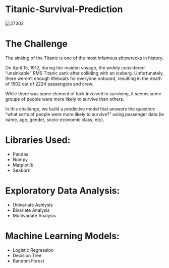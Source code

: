# Titanic-Survival-Prediction
![27302](https://user-images.githubusercontent.com/64386278/90981555-55b8c080-e57f-11ea-94e0-4480bb640823.jpg)


# The Challenge

The sinking of the Titanic is one of the most infamous shipwrecks in history.

On April 15, 1912, during her maiden voyage, the widely considered “unsinkable” RMS Titanic sank after colliding with an iceberg. Unfortunately, there weren’t enough lifeboats for everyone onboard, resulting in the death of 1502 out of 2224 passengers and crew.

While there was some element of luck involved in surviving, it seems some groups of people were more likely to survive than others.

In this challenge, we build a predictive model that answers the question: “what sorts of people were more likely to survive?” using passenger data (ie name, age, gender, socio-economic class, etc).

# Libraries Used:
 * Pandas
 * Numpy
 * Matplotlib
 * Seaborn
 
 # Exploratory Data Analysis:
  * Univariate Aanlysis
  * Bivariate Analysis
  * Multivariate Analysis
  
 # Machine Learning Models:
  * Logistic Regression
  * Decision Tree
  * Random Forest
